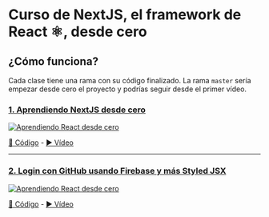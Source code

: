# Curso de NextJS, el framework de React ⚛️, desde cero

## ¿Cómo funciona?
Cada clase tiene una rama con su código finalizado.
La rama `master` sería empezar desde cero el proyecto y podrías seguir desde el primer vídeo.

### [1. Aprendiendo NextJS desde cero](https://youtu.be/2jxc8DMzt0I)
[![Aprendiendo React desde cero](https://img.youtube.com/vi/2jxc8DMzt0I/mqdefault.jpg)](https://youtu.be/2jxc8DMzt0I)

[📝 Código](https://github.com/midudev/curso-nextjs-twitter-clone/tree/01-introducci%C3%B3n-a-next-js) - [▶️ Vídeo](https://youtu.be/2jxc8DMzt0I)

---

### [2. Login con GitHub usando Firebase y más Styled JSX](https://youtu.be/UlYGGCNFcWo)
[![Aprendiendo React desde cero](https://img.youtube.com/vi/UlYGGCNFcWo/mqdefault.jpg)](https://www.youtube.com/watch?v=UlYGGCNFcWo)

[📝 Código](https://github.com/midudev/curso-nextjs-twitter-clone/tree/02-styled-jsx-login-con-github) - [▶️ Vídeo](https://youtu.be/2jxc8DMzt0I)
